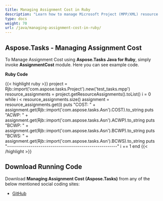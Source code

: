 ```yaml
---
title: Managing Assignment Cost in Ruby
description: "Learn how to manage Microsoft Project (MPP/XML) resource assignment costs using Aspose.Tasks Java for Ruby."
type: docs
weight: 70
url: /java/managing-assignment-cost-in-ruby/
---
```


## **Aspose.Tasks - Managing Assignment Cost**
To Manage Assignment Cost using **Aspose.Tasks Java for Ruby**, simply invoke **AssignmentCost** module. Here you can see example code.

**Ruby Code**

{{< highlight ruby >}}
project = Rjb::import('com.aspose.tasks.Project').new('test_tasks.mpp')
resource_assignments = project.getResourceAssignments().toList()
i = 0
while i < resource_assignments.size()
  assignment = resource_assignments.get(i)
  puts "COST: " + assignment.get(Rjb::import('com.aspose.tasks.Asn').COST).to_string
  puts "ACWP: " + assignment.get(Rjb::import('com.aspose.tasks.Asn').ACWP).to_string
  puts "BCWP: " + assignment.get(Rjb::import('com.aspose.tasks.Asn').BCWP).to_string
  puts "BCWS: " + assignment.get(Rjb::import('com.aspose.tasks.Asn').BCWS).to_string
  puts "--------------------------------------------------------"
  i += 1
end
{{< /highlight >}}

## **Download Running Code**
Download **Managing Assignment Cost (Aspose.Tasks)** from any of the below mentioned social coding sites:

- [GitHub](https://github.com/aspose-tasks/Aspose.Tasks-for-Java/blob/master/Plugins/Aspose_Tasks_Java_for_Ruby/lib/asposetasksjava/ResourceAssignments/assignmentcost.rb)
